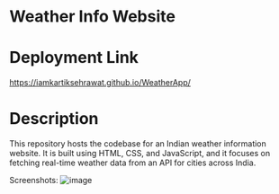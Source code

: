 # Weather Info Website

# Deployment Link
https://iamkartiksehrawat.github.io/WeatherApp/

# Description
This repository hosts the codebase for an Indian weather information website. It is built using HTML, CSS, and JavaScript, and it focuses on fetching real-time weather data from an API for cities across India.

Screenshots: 
![image](https://github.com/iamkartiksehrawat/WeatherApp/assets/134216694/048a87cb-391d-4c03-b3bc-381dbeb3cbb3)

